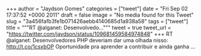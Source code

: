 
+++
author = "Jaydson Gomes"
categories = ["tweet"]
date = "Fri Sep 02 17:37:52 +0000 2011"
draft = false
image = "No media found for this Tweet"
slug = "3a456fafb3fe1b071426aebb4140685d1a938a58"
tags = ["tweet"]
title = """RT @alganet: Desenvolvedo..."""
tweet = true
tweet_url = "https://twitter.com/jaydson/status/109681459584974848"
+++
RT @alganet: Desenvolvedores PHP deveriam dar uma olhada nisso: http://t.co/1csxbOP Oportunidade pra aprender a contribuir e ainda ganha ...
